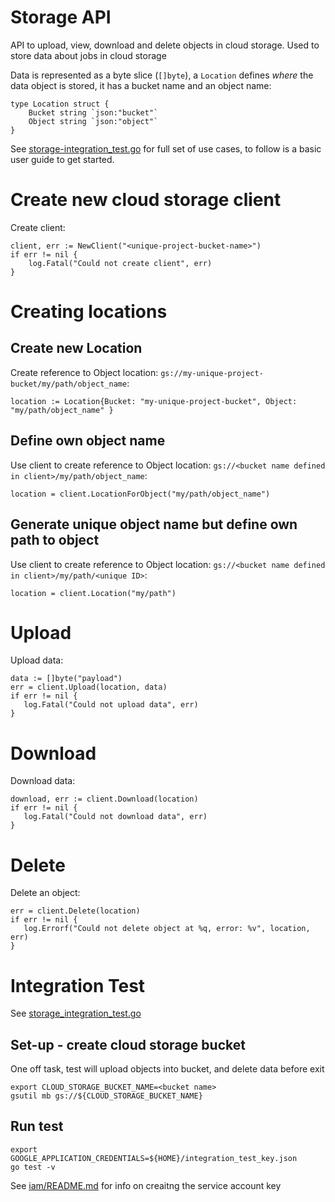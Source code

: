 # Storage API
API to upload, view, download and delete objects in cloud storage. Used to store data about jobs in cloud storage

Data is represented as a byte slice (`[]byte`), a `Location` defines _where_ the data object is stored, it has a bucket name and an object name:
```
type Location struct {
	Bucket string `json:"bucket"`
	Object string `json:"object"`
}
```

See [storage-integration_test.go](storage-integration_test.go) for full set of use cases, to follow is a basic user guide to get started.

# Create new cloud storage client
Create client:
```
client, err := NewClient("<unique-project-bucket-name>")
if err != nil {
    log.Fatal("Could not create client", err)
}
```

# Creating locations

## Create new Location
Create reference to Object location: `gs://my-unique-project-bucket/my/path/object_name`:
```
location := Location{Bucket: "my-unique-project-bucket", Object: "my/path/object_name" }
```

## Define own object name
Use client to create reference to Object location: `gs://<bucket name defined in client>/my/path/object_name`:
```
location = client.LocationForObject("my/path/object_name") 
```

## Generate unique object name but define own path to object
Use client to create reference to Object location: `gs://<bucket name defined in client>/my/path/<unique ID>`:
```
location = client.Location("my/path") 
```

# Upload
Upload data:
```
data := []byte("payload")
err = client.Upload(location, data)
if err != nil {
   log.Fatal("Could not upload data", err)
}
```

# Download
Download data:
```
download, err := client.Download(location)
if err != nil {
   log.Fatal("Could not download data", err)
}
```

# Delete
Delete an object:
```
err = client.Delete(location)
if err != nil {
   log.Errorf("Could not delete object at %q, error: %v", location, err)
}
```    

# Integration Test
See [storage_integration_test.go](storage_integration_test.go) 

## Set-up - create cloud storage bucket
One off task, test will upload objects into bucket, and delete data before exit
```
export CLOUD_STORAGE_BUCKET_NAME=<bucket name>
gsutil mb gs://${CLOUD_STORAGE_BUCKET_NAME}
```

## Run test
```
export GOOGLE_APPLICATION_CREDENTIALS=${HOME}/integration_test_key.json
go test -v
```
See [iam/README.md](iam/README.md) for info on creaitng the service account key 
